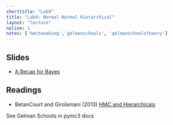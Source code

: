```yaml
---
shorttitle: "Lab9"
title: "Lab9: Normal-Normal Hierarchical"
layout: "lecture"
noline: 1
notes: ['hmctweaking','gelmanschools', 'gelmanschoolstheory']
---
```


## Slides

- [A Recap for Bayes](../slides/bayesrecap.pdf)

## Readings

- BetanCourt and Girolamani (2013) [HMC and Hierarchicals](https://arxiv.org/abs/1312.0906)

See Gelman Schools in pymc3 docs
